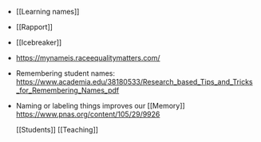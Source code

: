 - [[Learning names]]
- [[Rapport]]
- [[Icebreaker]]
- https://mynameis.raceequalitymatters.com/
- Remembering student names: https://www.academia.edu/38180533/Research_based_Tips_and_Tricks_for_Remembering_Names_pdf
- Naming or labeling things improves our [[Memory]] https://www.pnas.org/content/105/29/9926
  
  [[Students]] [[Teaching]]